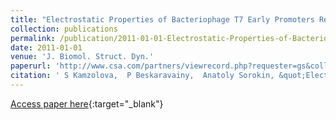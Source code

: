 ```yaml
---
title: "Electrostatic Properties of Bacteriophage T7 Early Promoters Recognized by E. Coli RNA Polymerase"
collection: publications
permalink: /publication/2011-01-01-Electrostatic-Properties-of-Bacteriophage-T7-Early-Promoters-Recognized-by-E-Coli-RNA-Polymerase
date: 2011-01-01
venue: 'J. Biomol. Struct. Dyn.'
paperurl: 'http://www.csa.com/partners/viewrecord.php?requester=gs&collection=ENV&recid=14806445'
citation: ' S Kamzolova,  P Beskaravainy,  Anatoly Sorokin, &quot;Electrostatic Properties of Bacteriophage T7 Early Promoters Recognized by E. Coli RNA Polymerase.&quot; J. Biomol. Struct. Dyn., 2011.'
---
```

[Access paper here](http://www.csa.com/partners/viewrecord.php?requester=gs&collection=ENV&recid=14806445){:target="_blank"}
